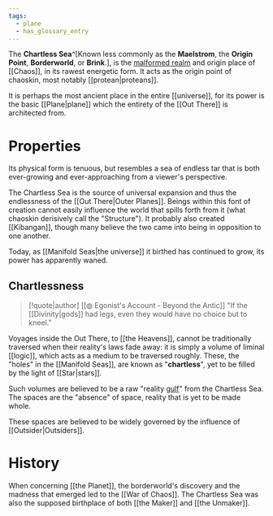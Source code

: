 ```yaml
---
tags:
  - plane
  - has_glossary_entry
---
```

The **Chartless Sea**^[Known less commonly as the **Maelstrom**, the **Origin Point**, **Borderworld**, or **Brink**.], is the [malformed realm](https://2e.aonprd.com/Planes.aspx?ID=19) and origin place of [[Chaos]], in its rawest energetic form. It acts as the origin point of chaoskin, most notably [[protean|proteans]].

It is perhaps the most ancient place in the entire [[universe]], for its power is the basic [[Plane|plane]] which the entirety of the [[Out There]] is architected from.

# Properties
Its physical form is tenuous, but resembles a sea of endless tar that is both ever-growing and ever-approaching from a viewer's perspective. 

The Chartless Sea is the source of universal expansion and thus the endlessness of the [[Out There|Outer Planes]]. Beings within this font of creation cannot easily influence the world that spills forth from it (what chaoskin derisively call the "Structure"). It probably also created [[Kibangan]], though many believe the two came into being in opposition to one another. 

Today, as [[Manifold Seas|the universe]] it birthed has continued to grow, its power has apparently waned. 

## Chartlessness
>[!quote|author] [[◍ Egonist's Account - Beyond the Antic]]
>"If the [[Divinity|gods]] had legs, even they would have no choice but to kneel."

Voyages inside the Out There, to [[the Heavens]], cannot be traditionally traversed when their reality's laws fade away: it is simply a volume of liminal [[logic]], which acts as a medium to be traversed roughly. These, the "holes" in the [[Manifold Seas]], are known as "**chartless**", yet to be filled by the light of [[Star|stars]]. 

Such volumes are believed to be a raw "reality [gulf](https://en.wikipedia.org/wiki/Gulf)" from the Chartless Sea. The spaces are the "absence" of space, reality that is yet to be made whole.

These spaces are believed to be widely governed by the influence of [[Outsider|Outsiders]].
# History
When concerning [[the Planet]], the borderworld's discovery and the madness that emerged led to the [[War of Chaos]]. The Chartless Sea was also the supposed birthplace of both [[the Maker]] and [[the Unmaker]]. 

